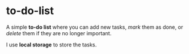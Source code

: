 # to-do-list

A simple **to-do list** where you can add new tasks, 
*mark* them as done, or *delete* them if they are no longer important. 
  
I use **local storage** to store the tasks.
